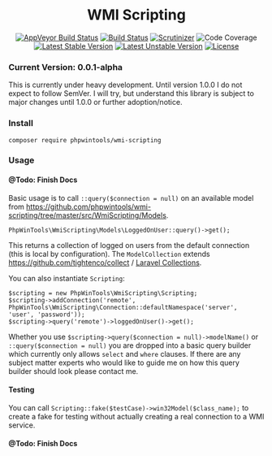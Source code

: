 <h1 align="center">WMI Scripting</h1>

<p align="center">
    <a href="https://ci.appveyor.com/project/jspringe/wmi-scripting/branch/master"><img src="https://ci.appveyor.com/api/projects/status/32r7s2skrgm9ubva/branch/master?svg=true&passingText=master%20-%20Passing&failingText=master%20-%20Failing&pendingText=master%20-%20Testing" alt="AppVeyor Build Status"></a>
    <a href="https://travis-ci.org/phpwintools/wmi-scripting"><img src="https://travis-ci.org/phpwintools/wmi-scripting.svg" alt="Build Status"></a>
    <a href="https://scrutinizer-ci.com/g/phpwintools/wmi-scripting/?branch=master"><img src="https://scrutinizer-ci.com/g/phpwintools/wmi-scripting/badges/quality-score.png?b=master" alt="Scrutinizer"></a>
    <img src="https://scrutinizer-ci.com/g/phpwintools/wmi-scripting/badges/coverage.png?b=master" alt="Code Coverage">
    <a href="https://packagist.org/packages/phpwintools/wmi-scripting"><img src="https://poser.pugx.org/phpwintools/wmi-scripting/v/stable.svg" alt="Latest Stable Version"></a>
    <a href="https://packagist.org/packages/phpwintools/wmi-scripting"><img src="https://poser.pugx.org/phpwintools/wmi-scripting/v/unstable.svg" alt="Latest Unstable Version"></a>
    <a href="https://packagist.org/packages/phpwintools/wmi-scripting"><img src="https://img.shields.io/github/license/phpwintools/wmi-scripting" alt="License"></a>
</p>

### Current Version: 0.0.1-alpha

This is currently under heavy development. Until version 1.0.0 I do not expect to follow SemVer.
I will try, but understand this library is subject to major changes until 1.0.0 or further adoption/notice.

### Install

`composer require phpwintools/wmi-scripting`

### Usage

#### @Todo: Finish Docs

Basic usage is to call `::query($connection = null)` on an available model from
https://github.com/phpwintools/wmi-scripting/tree/master/src/WmiScripting/Models.

    PhpWinTools\WmiScripting\Models\LoggedOnUser::query()->get();

This returns a collection of logged on users from the default connection (this is local by configuration).
The `ModelCollection` extends https://github.com/tightenco/collect / [Laravel Collections](https://laravel.com/docs/5.8/collections).

You can also instantiate `Scripting`:

    $scripting = new PhpWinTools\WmiScripting\Scripting;
    $scripting->addConnection('remote', PhpWinTools\WmiScripting\Connection::defaultNamespace('server', 'user', 'password'));
    $scripting->query('remote')->loggedOnUser()->get();

Whether you use `$scripting->query($connection = null)->modelName()` or `::query($connection = null)` you are dropped into a basic query
builder which currently only allows `select` and `where` clauses. If there are any subject matter experts who would like
to guide me on how this query builder should look please contact me.

#### Testing

You can call `Scripting::fake($testCase)->win32Model($class_name);` to create a fake for testing without
actually creating a real connection to a WMI service.

#### @Todo: Finish Docs